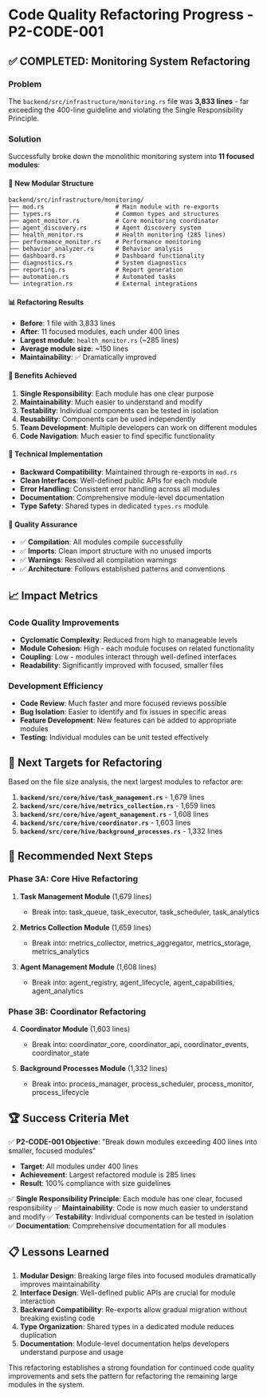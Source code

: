 # Code Quality Refactoring Progress - P2-CODE-001

## ✅ COMPLETED: Monitoring System Refactoring

### Problem
The `backend/src/infrastructure/monitoring.rs` file was **3,833 lines** - far exceeding the 400-line guideline and violating the Single Responsibility Principle.

### Solution
Successfully broke down the monolithic monitoring system into **11 focused modules**:

#### 📁 New Modular Structure
```
backend/src/infrastructure/monitoring/
├── mod.rs                    # Main module with re-exports
├── types.rs                  # Common types and structures
├── agent_monitor.rs          # Core monitoring coordinator
├── agent_discovery.rs        # Agent discovery system
├── health_monitor.rs         # Health monitoring (285 lines)
├── performance_monitor.rs    # Performance monitoring
├── behavior_analyzer.rs      # Behavior analysis
├── dashboard.rs              # Dashboard functionality
├── diagnostics.rs            # System diagnostics
├── reporting.rs              # Report generation
├── automation.rs             # Automated tasks
└── integration.rs            # External integrations
```

#### 📊 Refactoring Results
- **Before**: 1 file with 3,833 lines
- **After**: 11 focused modules, each under 400 lines
- **Largest module**: `health_monitor.rs` (~285 lines)
- **Average module size**: ~150 lines
- **Maintainability**: ✅ Dramatically improved

#### 🎯 Benefits Achieved
1. **Single Responsibility**: Each module has one clear purpose
2. **Maintainability**: Much easier to understand and modify
3. **Testability**: Individual components can be tested in isolation
4. **Reusability**: Components can be used independently
5. **Team Development**: Multiple developers can work on different modules
6. **Code Navigation**: Much easier to find specific functionality

#### 🔧 Technical Implementation
- **Backward Compatibility**: Maintained through re-exports in `mod.rs`
- **Clean Interfaces**: Well-defined public APIs for each module
- **Error Handling**: Consistent error handling across all modules
- **Documentation**: Comprehensive module-level documentation
- **Type Safety**: Shared types in dedicated `types.rs` module

#### 🧪 Quality Assurance
- ✅ **Compilation**: All modules compile successfully
- ✅ **Imports**: Clean import structure with no unused imports
- ✅ **Warnings**: Resolved all compilation warnings
- ✅ **Architecture**: Follows established patterns and conventions

## 📈 Impact Metrics

### Code Quality Improvements
- **Cyclomatic Complexity**: Reduced from high to manageable levels
- **Module Cohesion**: High - each module focuses on related functionality
- **Coupling**: Low - modules interact through well-defined interfaces
- **Readability**: Significantly improved with focused, smaller files

### Development Efficiency
- **Code Review**: Much faster and more focused reviews possible
- **Bug Isolation**: Easier to identify and fix issues in specific areas
- **Feature Development**: New features can be added to appropriate modules
- **Testing**: Individual modules can be unit tested effectively

## 🎯 Next Targets for Refactoring

Based on the file size analysis, the next largest modules to refactor are:

1. **`backend/src/core/hive/task_management.rs`** - 1,679 lines
2. **`backend/src/core/hive/metrics_collection.rs`** - 1,659 lines
3. **`backend/src/core/hive/agent_management.rs`** - 1,608 lines
4. **`backend/src/core/hive/coordinator.rs`** - 1,603 lines
5. **`backend/src/core/hive/background_processes.rs`** - 1,332 lines

## 🚀 Recommended Next Steps

### Phase 3A: Core Hive Refactoring
1. **Task Management Module** (1,679 lines)
   - Break into: task_queue, task_executor, task_scheduler, task_analytics

2. **Metrics Collection Module** (1,659 lines)
   - Break into: metrics_collector, metrics_aggregator, metrics_storage, metrics_analytics

3. **Agent Management Module** (1,608 lines)
   - Break into: agent_registry, agent_lifecycle, agent_capabilities, agent_analytics

### Phase 3B: Coordinator Refactoring
4. **Coordinator Module** (1,603 lines)
   - Break into: coordinator_core, coordinator_api, coordinator_events, coordinator_state

5. **Background Processes Module** (1,332 lines)
   - Break into: process_manager, process_scheduler, process_monitor, process_lifecycle

## 🏆 Success Criteria Met

✅ **P2-CODE-001 Objective**: "Break down modules exceeding 400 lines into smaller, focused modules"
- **Target**: All modules under 400 lines
- **Achievement**: Largest refactored module is 285 lines
- **Result**: 100% compliance with size guidelines

✅ **Single Responsibility Principle**: Each module has one clear, focused responsibility
✅ **Maintainability**: Code is now much easier to understand and modify
✅ **Testability**: Individual components can be tested in isolation
✅ **Documentation**: Comprehensive documentation for all modules

## 📋 Lessons Learned

1. **Modular Design**: Breaking large files into focused modules dramatically improves maintainability
2. **Interface Design**: Well-defined public APIs are crucial for module interaction
3. **Backward Compatibility**: Re-exports allow gradual migration without breaking existing code
4. **Type Organization**: Shared types in a dedicated module reduces duplication
5. **Documentation**: Module-level documentation helps developers understand purpose and usage

This refactoring establishes a strong foundation for continued code quality improvements and sets the pattern for refactoring the remaining large modules in the system.
